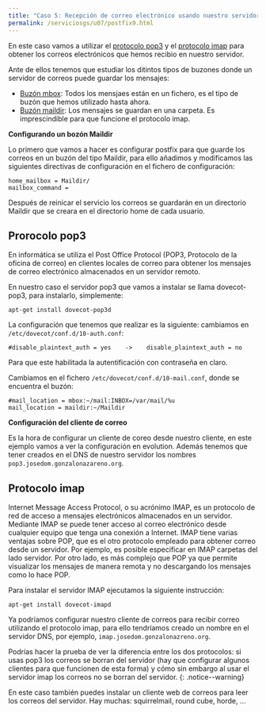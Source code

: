 ```yaml
---
title: "Caso 5: Recepción de correo electrónico usando nuestro servidor de correos"
permalink: /serviciosgs/u07/postfix9.html
---
```


En este caso vamos a utilizar el [protocolo pop3](https://es.wikipedia.org/wiki/Post_Office_Protocol/) y el [protocolo imap](https://es.wikipedia.org/wiki/Internet_Message_Access_Protocol) para obtener los correos electrónicos que hemos recibio en nuestro servidor. 

Ante de ellos tenemos que estudiar los ditintos tipos de buzones donde un servidor de correos puede guardar los mensajes: 

* [Buzón mbox](https://es.wikipedia.org/wiki/Mbox): Todos los mensjaes están en un fichero, es el tipo de buzón que hemos utilizado hasta ahora.
* [Buzón maildir](https://es.wikipedia.org/wiki/Maildir): Los mensajes se guardan en una carpeta. Es imprescindible para que funcione el protocolo imap.

**Configurando un bozón Maildir**

Lo primero que vamos a hacer es configurar postfix para que guarde los correos en un buzón del tipo Maildir, para ello añadimos y modificamos las siguientes directivas de configuración en el fichero de configuración:
	
	home_mailbox = Maildir/
	mailbox_command =

Después de reinicar el servicio los correos se guardarán en un directorio Maildir que se creara en el directorio home de cada usuario.

## Prorocolo pop3

En informática se utiliza el Post Office Protocol (POP3, Protocolo de la oficina de correo) en clientes locales de correo para obtener los mensajes de correo electrónico almacenados en un servidor remoto.

En nuestro caso el servidor pop3 que vamos a instalar se llama dovecot-pop3, para instalarlo, simplemente:

    apt-get install dovecot-pop3d

La configuración que tenemos que realizar es la siguiente: cambiamos en ``/etc/dovecot/conf.d/10-auth.conf``:

    #disable_plaintext_auth = yes    ->    disable_plaintext_auth = no

Para que este habilitada la autentificación con contraseña en claro.

Cambiamos en el fichero ``/etc/dovecot/conf.d/10-mail.conf``, donde se encuentra el buzón:

    #mail_location = mbox:~/mail:INBOX=/var/mail/%u
    mail_location = maildir:~/Maildir

**Configuración del cliente de correo**

Es la hora de configurar un cliente de coreo desde nuestro cliente, en este ejemplo vamos a ver la configuración en evolution. Además tenemos que tener creados en el DNS de nuestro servidor los nombres ``pop3.josedom.gonzalonazareno.org``.

## Protocolo imap

Internet Message Access Protocol, o su acrónimo IMAP, es un protocolo de red de acceso a mensajes electrónicos almacenados en un servidor. Mediante IMAP se puede tener acceso al correo electrónico desde cualquier equipo que tenga una conexión a Internet. IMAP tiene varias ventajas sobre POP, que es el otro protocolo empleado para obtener correo desde un servidor. Por ejemplo, es posible especificar en IMAP carpetas del lado servidor. Por otro lado, es más complejo que POP ya que permite visualizar los mensajes de manera remota y no descargando los mensajes como lo hace POP.

Para instalar el servidor IMAP ejecutamos la siguiente instrucción:

    apt-get install dovecot-imapd

Ya podríamos configurar nuestro cliente de correos para recibir correo utilizando el protocolo imap, para ello tendríamos creado un nombre en el servidor DNS, por ejemplo, ``imap.josedom.gonzalonazreno.org``.

Podrías hacer la prueba de ver la diferencia entre los dos protocolos: si usas pop3 los correos se borran del servidor (hay que configurar algunos clientes para que funcionen de esta forma) y cómo sin embargo al usar el servidor imap los correos no se borran del servidor.
{: .notice--warning}

En este caso también puedes instalar un cliente web de correos para leer los correos del servidor. Hay muchas: squirrelmail, round cube, horde, ...